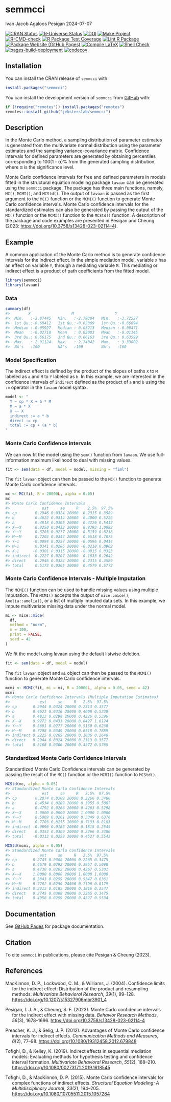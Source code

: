 semmcci
================
Ivan Jacob Agaloos Pesigan
2024-07-07

<!-- README.md is generated from .setup/readme/README.Rmd. Please edit that file -->

<!-- badges: start -->

[![CRAN
Status](https://www.r-pkg.org/badges/version/semmcci)](https://cran.r-project.org/package=semmcci)
[![R-Universe
Status](https://jeksterslab.r-universe.dev/badges/semmcci)](https://jeksterslab.r-universe.dev)
[![DOI](https://zenodo.org/badge/DOI/10.3758/s13428-023-02114-4.svg)](https://doi.org/10.3758/s13428-023-02114-4)
[![Make
Project](https://github.com/jeksterslab/semmcci/actions/workflows/make.yml/badge.svg)](https://github.com/jeksterslab/semmcci/actions/workflows/make.yml)
[![R-CMD-check](https://github.com/jeksterslab/semmcci/actions/workflows/check-full.yml/badge.svg)](https://github.com/jeksterslab/semmcci/actions/workflows/check-full.yml)
[![R Package Test
Coverage](https://github.com/jeksterslab/semmcci/actions/workflows/test-coverage.yml/badge.svg)](https://github.com/jeksterslab/semmcci/actions/workflows/test-coverage.yml)
[![Lint R
Package](https://github.com/jeksterslab/semmcci/actions/workflows/lint.yml/badge.svg)](https://github.com/jeksterslab/semmcci/actions/workflows/lint.yml)
[![Package Website (GitHub
Pages)](https://github.com/jeksterslab/semmcci/actions/workflows/pkgdown-gh-pages.yml/badge.svg)](https://github.com/jeksterslab/semmcci/actions/workflows/pkgdown-gh-pages.yml)
[![Compile
LaTeX](https://github.com/jeksterslab/semmcci/actions/workflows/latex.yml/badge.svg)](https://github.com/jeksterslab/semmcci/actions/workflows/latex.yml)
[![Shell
Check](https://github.com/jeksterslab/semmcci/actions/workflows/shellcheck.yml/badge.svg)](https://github.com/jeksterslab/semmcci/actions/workflows/shellcheck.yml)
[![pages-build-deployment](https://github.com/jeksterslab/semmcci/actions/workflows/pages/pages-build-deployment/badge.svg)](https://github.com/jeksterslab/semmcci/actions/workflows/pages/pages-build-deployment)
[![codecov](https://codecov.io/gh/jeksterslab/semmcci/branch/main/graph/badge.svg?token=KVLUET3DJ6)](https://codecov.io/gh/jeksterslab/semmcci)
<!-- badges: end -->

## Installation

You can install the CRAN release of `semmcci` with:

``` r
install.packages("semmcci")
```

You can install the development version of `semmcci` from
[GitHub](https://github.com/jeksterslab/semmcci) with:

``` r
if (!require("remotes")) install.packages("remotes")
remotes::install_github("jeksterslab/semmcci")
```

## Description

In the Monte Carlo method, a sampling distribution of parameter
estimates is generated from the multivariate normal distribution using
the parameter estimates and the sampling variance-covariance matrix.
Confidence intervals for defined parameters are generated by obtaining
percentiles corresponding to 100(1 - α)% from the generated sampling
distribution, where α is the significance level.

Monte Carlo confidence intervals for free and defined parameters in
models fitted in the structural equation modeling package `lavaan` can
be generated using the `semmcci` package. The package has three main
functions, namely, `MC()`, `MCMI()`, and `MCStd()`. The output of
`lavaan` is passed as the first argument to the `MC()` function or the
`MCMI()` function to generate Monte Carlo confidence intervals. Monte
Carlo confidence intervals for the standardized estimates can also be
generated by passing the output of the `MC()` function or the `MCMI()`
function to the `MCStd()` function. A description of the package and
code examples are presented in Pesigan and Cheung (2023:
<https://doi.org/10.3758/s13428-023-02114-4>).

## Example

A common application of the Monte Carlo method is to generate confidence
intervals for the indirect effect. In the simple mediation model,
variable `X` has an effect on variable `Y`, through a mediating variable
`M`. This mediating or indirect effect is a product of path coefficients
from the fitted model.

``` r
library(semmcci)
library(lavaan)
```

### Data

``` r
summary(df)
#>        X                  M                  Y           
#>  Min.   :-2.87445   Min.   :-2.79304   Min.   :-3.72527  
#>  1st Qu.:-0.68412   1st Qu.:-0.62309   1st Qu.:-0.66694  
#>  Median :-0.05927   Median : 0.03213   Median :-0.00471  
#>  Mean   :-0.02718   Mean   : 0.02083   Mean   :-0.01145  
#>  3rd Qu.: 0.66175   3rd Qu.: 0.66163   3rd Qu.: 0.63599  
#>  Max.   : 2.91124   Max.   : 2.74342   Max.   : 3.33802  
#>  NA's   :100        NA's   :100        NA's   :100
```

### Model Specification

The indirect effect is defined by the product of the slopes of paths `X`
to `M` labeled as `a` and `M` to `Y` labeled as `b`. In this example, we
are interested in the confidence intervals of `indirect` defined as the
product of `a` and `b` using the `:=` operator in the `lavaan` model
syntax.

``` r
model <- "
  Y ~ cp * X + b * M
  M ~ a * X
  X ~~ X
  indirect := a * b
  direct := cp
  total := cp + (a * b)
"
```

### Monte Carlo Confidence Intervals

We can now fit the model using the `sem()` function from `lavaan`. We
use full-information maximum likelihood to deal with missing values.

``` r
fit <- sem(data = df, model = model, missing = "fiml")
```

The `fit` `lavaan` object can then be passed to the `MC()` function to
generate Monte Carlo confidence intervals.

``` r
mc <- MC(fit, R = 20000L, alpha = 0.05)
mc
#> Monte Carlo Confidence Intervals
#>              est     se     R    2.5%  97.5%
#> cp        0.2946 0.0324 20000  0.2315 0.3589
#> b         0.4622 0.0314 20000  0.4000 0.5226
#> a         0.4818 0.0305 20000  0.4226 0.5412
#> X~~X      0.9250 0.0432 20000  0.8393 1.0082
#> Y~~Y      0.5703 0.0277 20000  0.5159 0.6238
#> M~~M      0.7203 0.0347 20000  0.6518 0.7875
#> Y~1      -0.0094 0.0257 20000 -0.0596 0.0414
#> M~1       0.0341 0.0286 20000 -0.0218 0.0902
#> X~1      -0.0301 0.0315 20000 -0.0915 0.0323
#> indirect  0.2227 0.0207 20000  0.1835 0.2642
#> direct    0.2946 0.0324 20000  0.2315 0.3589
#> total     0.5173 0.0305 20000  0.4579 0.5772
```

### Monte Carlo Confidence Intervals - Multiple Imputation

The `MCMI()` function can be used to handle missing values using
multiple imputation. The `MCMI()` accepts the output of `mice::mice()`,
`Amelia::amelia()`, or a list of multiply imputed data sets. In this
example, we impute multivariate missing data under the normal model.

``` r
mi <- mice::mice(
  df,
  method = "norm",
  m = 100,
  print = FALSE,
  seed = 42
)
```

We fit the model using lavaan using the default listwise deletion.

``` r
fit <- sem(data = df, model = model)
```

The `fit` `lavaan` object and `mi` object can then be passed to the
`MCMI()` function to generate Monte Carlo confidence intervals.

``` r
mcmi <- MCMI(fit, mi = mi, R = 20000L, alpha = 0.05, seed = 42)
mcmi
#> Monte Carlo Confidence Intervals (Multiple Imputation Estimates)
#>             est     se     R   2.5%  97.5%
#> cp       0.2944 0.0324 20000 0.2313 0.3577
#> b        0.4623 0.0316 20000 0.4008 0.5238
#> a        0.4813 0.0298 20000 0.4226 0.5396
#> X~~X     0.9272 0.0433 20000 0.8427 1.0124
#> Y~~Y     0.5691 0.0277 20000 0.5150 0.6238
#> M~~M     0.7208 0.0349 20000 0.6518 0.7889
#> indirect 0.2225 0.0205 20000 0.1836 0.2640
#> direct   0.2944 0.0324 20000 0.2313 0.3577
#> total    0.5168 0.0306 20000 0.4572 0.5765
```

### Standardized Monte Carlo Confidence Intervals

Standardized Monte Carlo Confidence intervals can be generated by
passing the result of the `MC()` function or the `MCMI()` function to
`MCStd()`.

``` r
MCStd(mc, alpha = 0.05)
#> Standardized Monte Carlo Confidence Intervals
#>              est     se     R   2.5%  97.5%
#> cp        0.2874 0.0309 20000 0.2266 0.3480
#> b         0.4534 0.0289 20000 0.3955 0.5087
#> a         0.4792 0.0266 20000 0.4263 0.5298
#> X~~X      1.0000 0.0000 20000 1.0000 1.0000
#> Y~~Y      0.5869 0.0261 20000 0.5349 0.6376
#> M~~M      0.7703 0.0255 20000 0.7193 0.8183
#> indirect -0.0096 0.0186 20000 0.1815 0.2545
#> direct    0.0353 0.0309 20000 0.2266 0.3480
#> total    -0.0313 0.0259 20000 0.4527 0.5543
```

``` r
MCStd(mcmi, alpha = 0.05)
#> Standardized Monte Carlo Confidence Intervals
#>             est     se     R   2.5%  97.5%
#> cp       0.2745 0.0308 20000 0.2265 0.3475
#> b        0.4679 0.0292 20000 0.3957 0.5098
#> a        0.4730 0.0262 20000 0.4267 0.5301
#> X~~X     1.0000 0.0000 20000 1.0000 1.0000
#> Y~~Y     0.5843 0.0259 20000 0.5347 0.6361
#> M~~M     0.7762 0.0250 20000 0.7190 0.8179
#> indirect 0.2213 0.0185 20000 0.1816 0.2547
#> direct   0.2745 0.0308 20000 0.2265 0.3475
#> total    0.4958 0.0259 20000 0.4527 0.5534
```

## Documentation

See [GitHub Pages](https://jeksterslab.github.io/semmcci/index.html) for
package documentation.

## Citation

To cite `semmcci` in publications, please cite Pesigan & Cheung (2023).

## References

<div id="refs" class="references csl-bib-body hanging-indent"
entry-spacing="0" line-spacing="2">

<div id="ref-MacKinnon-Lockwood-Williams-2004" class="csl-entry">

MacKinnon, D. P., Lockwood, C. M., & Williams, J. (2004). Confidence
limits for the indirect effect: Distribution of the product and
resampling methods. *Multivariate Behavioral Research*, *39*(1), 99–128.
<https://doi.org/10.1207/s15327906mbr3901_4>

</div>

<div id="ref-Pesigan-Cheung-2023" class="csl-entry">

Pesigan, I. J. A., & Cheung, S. F. (2023). Monte Carlo confidence
intervals for the indirect effect with missing data. *Behavior Research
Methods*, *56*(3), 1678–1696.
<https://doi.org/10.3758/s13428-023-02114-4>

</div>

<div id="ref-Preacher-Selig-2012" class="csl-entry">

Preacher, K. J., & Selig, J. P. (2012). Advantages of Monte Carlo
confidence intervals for indirect effects. *Communication Methods and
Measures*, *6*(2), 77–98. <https://doi.org/10.1080/19312458.2012.679848>

</div>

<div id="ref-Tofighi-Kelley-2019" class="csl-entry">

Tofighi, D., & Kelley, K. (2019). Indirect effects in sequential
mediation models: Evaluating methods for hypothesis testing and
confidence interval formation. *Multivariate Behavioral Research*,
*55*(2), 188–210. <https://doi.org/10.1080/00273171.2019.1618545>

</div>

<div id="ref-Tofighi-MacKinnon-2015" class="csl-entry">

Tofighi, D., & MacKinnon, D. P. (2015). Monte Carlo confidence intervals
for complex functions of indirect effects. *Structural Equation
Modeling: A Multidisciplinary Journal*, *23*(2), 194–205.
<https://doi.org/10.1080/10705511.2015.1057284>

</div>

</div>
